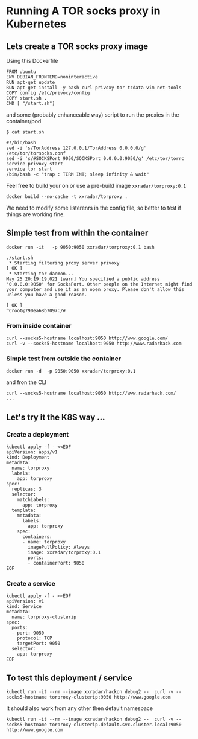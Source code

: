 # Running A TOR socks proxy in Kubernetes

## Lets create a TOR socks proxy image
Using this Dockerfile
```
FROM ubuntu
ENV DEBIAN_FRONTEND=noninteractive
RUN apt-get update
RUN apt-get install -y bash curl privoxy tor tzdata vim net-tools
COPY config /etc/privoxy/config
COPY start.sh .
CMD [ "/start.sh"]
```
and some (probably enhanceable way) script to run the proxies in the container/pod
```
$ cat start.sh

#!/bin/bash
sed -i 's/TorAddress 127.0.0.1/TorAddress 0.0.0.0/g' /etc/tor/torsocks.conf
sed -i 's/#SOCKSPort 9050/SOCKSPort 0.0.0.0:9050/g' /etc/tor/torrc
service privoxy start
service tor start
/bin/bash -c "trap : TERM INT; sleep infinity & wait"   
```
Feel free to build your on or use a pre-build image `xxradar/torproxy:0.1`
```
docker build --no-cache -t xxradar/torproxy . 
````

We need to modify some listerenrs in the config file, so better to test if things are working fine.

## Simple test from within the container
```
docker run -it   -p 9050:9050 xxradar/torproxy:0.1 bash

./start.sh
 * Starting filtering proxy server privoxy                                                                                                                                                           [ OK ]
 * Starting tor daemon...                                                                                                                                                                                   May 25 20:19:19.021 [warn] You specified a public address '0.0.0.0:9050' for SocksPort. Other people on the Internet might find your computer and use it as an open proxy. Please don't allow this unless you have a good reason.
                                                                                                                                                                                                     [ OK ]
^Croot@790ea68b7097:/#
```
### From inside container
```
curl --socks5-hostname localhost:9050 http://www.google.com/
curl -v --socks5-hostname localhost:9050 http://www.radarhack.com
```

### Simple test from outside the container
```
docker run -d  -p 9050:9050 xxradar/torproxy:0.1
```
and fron the CLI
```
curl --socks5-hostname localhost:9050 http://www.radarhack.com/
...
```
## Let's try it the K8S way ...
### Create a deployment
```
kubectl apply -f - <<EOF
apiVersion: apps/v1
kind: Deployment
metadata:
  name: torproxy
  labels:
    app: torproxy
spec:
  replicas: 3
  selector:
    matchLabels:
      app: torproxy
  template:
    metadata:
      labels:
        app: torproxy
    spec:
      containers:
      - name: torproxy
        imagePullPolicy: Always
        image: xxradar/torproxy:0.1
        ports:
        - containerPort: 9050
EOF
```

### Create a service
```
kubectl apply -f - <<EOF
apiVersion: v1
kind: Service
metadata:
  name: torproxy-clusterip
spec:
  ports:
  - port: 9050
    protocol: TCP
    targetPort: 9050
  selector:
    app: torproxy
EOF
```
## To test this deployment / service 
```
kubectl run -it --rm --image xxradar/hackon debug2 --  curl -v --socks5-hostname torproxy-clusterip:9050 http://www.google.com
```
It should also work from any other then default namespace
```
kubectl run -it --rm --image xxradar/hackon debug2 --  curl -v --socks5-hostname torproxy-clusterip.default.svc.cluster.local:9050 http://www.google.com
```
